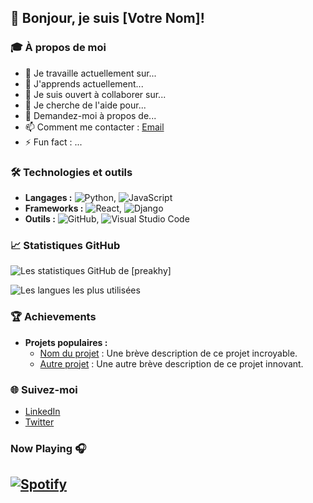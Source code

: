 ## 👋 Bonjour, je suis [Votre Nom]!

### 🎓 À propos de moi
- 🔭 Je travaille actuellement sur...
- 🌱 J'apprends actuellement...
- 👯 Je suis ouvert à collaborer sur...
- 🤔 Je cherche de l'aide pour...
- 💬 Demandez-moi à propos de...
- 📫 Comment me contacter : [Email](mailto:exemple@example.com)
- ⚡ Fun fact : ...

### 🛠️ Technologies et outils
- **Langages :** ![Python](https://img.shields.io/badge/-Python-3776AB?style=flat&logo=python&logoColor=white), ![JavaScript](https://img.shields.io/badge/-JavaScript-F7DF1E?style=flat&logo=javascript&logoColor=black)
- **Frameworks :** ![React](https://img.shields.io/badge/-React-61DAFB?style=flat&logo=react&logoColor=white), ![Django](https://img.shields.io/badge/-Django-092E20?style=flat&logo=django&logoColor=white)
- **Outils :** ![GitHub](https://img.shields.io/badge/-GitHub-181717?style=flat&logo=github), ![Visual Studio Code](https://img.shields.io/badge/-VS%20Code-007ACC?style=flat&logo=visual-studio-code&logoColor=white)

### 📈 Statistiques GitHub
![Les statistiques GitHub de [preakhy]](https://github-readme-stats.vercel.app/api?username=preakhy&show_icons=true&theme=radical)

![Les langues les plus utilisées](https://github-readme-stats.vercel.app/api/top-langs/?username=preakhy&layout=compact&theme=radical)

### 🏆 Achievements
- **Projets populaires :**
  - [Nom du projet](https://github.com/votre_nom/projet) : Une brève description de ce projet incroyable.
  - [Autre projet](https://github.com/votre_nom/other_project) : Une autre brève description de ce projet innovant.

### 🌐 Suivez-moi
- [LinkedIn](https://www.linkedin.com/in/votre_nom)
- [Twitter](https://twitter.com/votre_nom)

### Now Playing 🎧

[![Spotify](https://github-readme-remake.vercel.app/api/spotify)](https://open.spotify.com/user/mr5jgbqp3jw221j271iz2nix9)
<br/>
---
